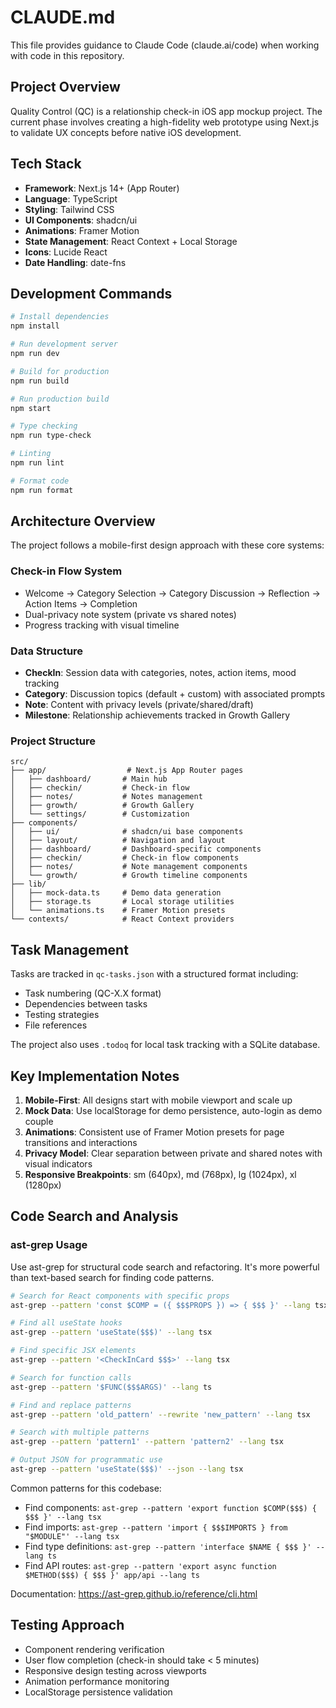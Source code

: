 # CLAUDE.md

This file provides guidance to Claude Code (claude.ai/code) when working with code in this repository.

## Project Overview

Quality Control (QC) is a relationship check-in iOS app mockup project. The current phase involves creating a high-fidelity web prototype using Next.js to validate UX concepts before native iOS development.

## Tech Stack

- **Framework**: Next.js 14+ (App Router)
- **Language**: TypeScript
- **Styling**: Tailwind CSS
- **UI Components**: shadcn/ui
- **Animations**: Framer Motion
- **State Management**: React Context + Local Storage
- **Icons**: Lucide React
- **Date Handling**: date-fns

## Development Commands

```bash
# Install dependencies
npm install

# Run development server
npm run dev

# Build for production
npm run build

# Run production build
npm start

# Type checking
npm run type-check

# Linting
npm run lint

# Format code
npm run format
```

## Architecture Overview

The project follows a mobile-first design approach with these core systems:

### Check-in Flow System
- Welcome → Category Selection → Category Discussion → Reflection → Action Items → Completion
- Dual-privacy note system (private vs shared notes)
- Progress tracking with visual timeline

### Data Structure
- **CheckIn**: Session data with categories, notes, action items, mood tracking
- **Category**: Discussion topics (default + custom) with associated prompts
- **Note**: Content with privacy levels (private/shared/draft)
- **Milestone**: Relationship achievements tracked in Growth Gallery

### Project Structure
```
src/
├── app/                  # Next.js App Router pages
│   ├── dashboard/       # Main hub
│   ├── checkin/         # Check-in flow
│   ├── notes/           # Notes management
│   ├── growth/          # Growth Gallery
│   └── settings/        # Customization
├── components/
│   ├── ui/              # shadcn/ui base components
│   ├── layout/          # Navigation and layout
│   ├── dashboard/       # Dashboard-specific components
│   ├── checkin/         # Check-in flow components
│   ├── notes/           # Note management components
│   └── growth/          # Growth timeline components
├── lib/
│   ├── mock-data.ts     # Demo data generation
│   ├── storage.ts       # Local storage utilities
│   └── animations.ts    # Framer Motion presets
└── contexts/            # React Context providers
```

## Task Management

Tasks are tracked in `qc-tasks.json` with a structured format including:
- Task numbering (QC-X.X format)
- Dependencies between tasks
- Testing strategies
- File references

The project also uses `.todoq` for local task tracking with a SQLite database.

## Key Implementation Notes

1. **Mobile-First**: All designs start with mobile viewport and scale up
2. **Mock Data**: Use localStorage for demo persistence, auto-login as demo couple
3. **Animations**: Consistent use of Framer Motion presets for page transitions and interactions
4. **Privacy Model**: Clear separation between private and shared notes with visual indicators
5. **Responsive Breakpoints**: sm (640px), md (768px), lg (1024px), xl (1280px)

## Code Search and Analysis

### ast-grep Usage

Use ast-grep for structural code search and refactoring. It's more powerful than text-based search for finding code patterns.

```bash
# Search for React components with specific props
ast-grep --pattern 'const $COMP = ({ $$$PROPS }) => { $$$ }' --lang tsx

# Find all useState hooks
ast-grep --pattern 'useState($$$)' --lang tsx

# Find specific JSX elements
ast-grep --pattern '<CheckInCard $$$>' --lang tsx

# Search for function calls
ast-grep --pattern '$FUNC($$$ARGS)' --lang ts

# Find and replace patterns
ast-grep --pattern 'old_pattern' --rewrite 'new_pattern' --lang tsx

# Search with multiple patterns
ast-grep --pattern 'pattern1' --pattern 'pattern2' --lang tsx

# Output JSON for programmatic use
ast-grep --pattern 'useState($$$)' --json --lang tsx
```

Common patterns for this codebase:
- Find components: `ast-grep --pattern 'export function $COMP($$$) { $$$ }' --lang tsx`
- Find imports: `ast-grep --pattern 'import { $$$IMPORTS } from "$MODULE"' --lang tsx`
- Find type definitions: `ast-grep --pattern 'interface $NAME { $$$ }' --lang ts`
- Find API routes: `ast-grep --pattern 'export async function $METHOD($$$) { $$$ }' app/api --lang ts`

Documentation: https://ast-grep.github.io/reference/cli.html

## Testing Approach

- Component rendering verification
- User flow completion (check-in should take < 5 minutes)
- Responsive design testing across viewports
- Animation performance monitoring
- LocalStorage persistence validation